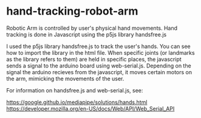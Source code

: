 # hand-tracking-robot-arm
Robotic Arm is controlled by user's physical hand movements. Hand tracking is done in Javascript using the p5js library handsfree.js

I used the p5js library handsfree.js to track the user's hands. You can see how to import the library in the html file. When specific joints
(or landmarks as the library refers to them) are held in specific places, the javascript sends a signal to the arduino board
using web-serial.js. Depending on the signal the arduino recieves from the javascript, it moves certain motors on the arm, mimicking the movements of the user. 

For information on handsfree.js and web-serial.js, see:

https://google.github.io/mediapipe/solutions/hands.html
https://developer.mozilla.org/en-US/docs/Web/API/Web_Serial_API
